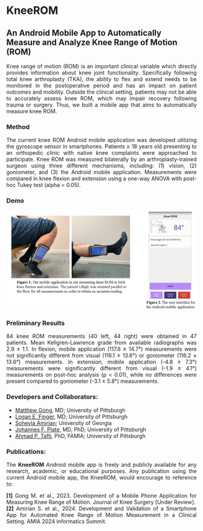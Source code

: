 # KneeROM
## An Android Mobile App to Automatically Measure and Analyze Knee Range of Motion (ROM)
<p align="justify">Knee range of motion (ROM) is an important clinical variable which directly provides information about knee joint functionality. Specifically following total knee arthroplasty (TKA), the ability to flex and extend needs to be monitored in the postoperative period and has an impact on patient outcomes and mobility. Outside the clinical setting, patients may not be able to accurately assess knee ROM, which may impair recovery following trauma or surgery. Thus, we built a mobile app that aims to automatically measure knee ROM.</p>

### Method
<p align="justify">The current knee ROM Android mobile application was developed utilizing the gyroscope sensor in smartphones. Patients ≥ 18 years old presenting to an orthopedic clinic with native knee complaints were approached to participate. Knee ROM was measured bilaterally by an arthroplasty-trained surgeon using three different mechanisms, including: (1) vision, (2) goniometer, and (3) the Android mobile application. Measurements were compared in knee flexion and extension using a one-way ANOVA with post-hoc Tukey test (alpha = 0.05).</p>

### Demo

![alt text](https://github.com/pitthexai/KneeROM/blob/main/Data/GitHub_KneeROM_PittHexAI.png  "KneeROM")

### Preliminary Results
<p align="justify">84 knee ROM measurements (40 left, 44 right) were obtained in 47 patients. Mean Kellgren-Lawrence grade from available radiographs was 2.9 ± 1.1.  In flexion, mobile application (117.6 ± 14.7°) measurements were not significantly different from visual (116.1 ± 13.6°) or goniometer (116.2 ± 13.6°) measurements. In extension, mobile application (-4.8  ± 7.3°) measurements were significantly different from visual (-1.9 ± 4.1°) measurements on post-hoc analysis (p < 0.01), while no differences were present compared to goniometer (-3.1 ± 5.8°) measurements.</p>

### Developers and Collaborators: 
+ <a href="https://www.orthonet.pitt.edu/people/matthew-gong-md" target="_blank">Matthew Gong</a>, MD; University of Pittsburgh
+ <a href="" target="_blank">Logan E. Finger</a>, MD; University of Pittsburgh
+ <a href="https://amiielab.github.io/" target="_blank">Soheyla Amirian</a>; University of Georgia
+ <a href="https://www.orthonet.pitt.edu/people/f-johannes-plate-md-phd" target="_blank">Johannes F. Plate</a>, MD, PhD; University of Pittsburgh
+ <a href="https://pitthexai.github.io" target="_blank">Ahmad P. Tafti</a>, PhD, FAMIA; University of Pittsburgh

### Publications:

<p align="justify">The <strong>KneeROM</strong> Android mobile app is freely and publicly available for any research, academic, or educational purposes. Any publication using the current Android mobile app, the KneeROM, would encourage to reference to:
<p align="justify">
<strong>[1]</strong> Gong M. et al., 2023. Development of a Mobile Phone Application for Measuring Knee Range of Motion. Journal of Knee Surgery [Under Review]. </br>
<strong>[2]</strong> Amirian S. et al., 2024. Development and Validation of a Smartphone App for Automated Knee Range of Motion Measurement in a Clinical Setting. AMIA 2024 Informatics Summit.
</p>

